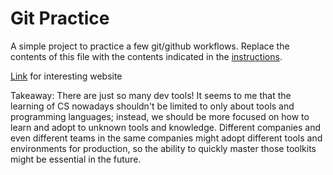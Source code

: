 # Git Practice
A simple project to practice a few git/github workflows.  Replace the contents of this file with the contents indicated in the [instructions](./instructions.md).

[Link](https://www.benzinga.com/pressreleases/23/09/34655267/software-development-tools-market-2023-is-set-to-fly-excessive-growth-in-years-to-come) for interesting website

Takeaway: There are just so many dev tools! It seems to me that the learning of CS nowadays shouldn't be limited to only about tools and programming languages; instead, we should be more focused on how to learn and adopt to unknown tools and knowledge. Different companies and even different teams in the same companies might adopt different tools and environments for production, so the ability to quickly master those toolkits might be essential in the future. 

